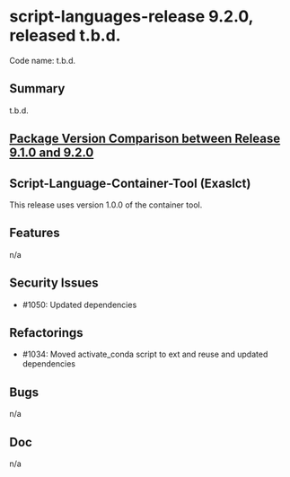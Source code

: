 # script-languages-release 9.2.0, released t.b.d.

Code name: t.b.d.

## Summary

t.b.d. 

## [Package Version Comparison between Release 9.1.0 and 9.2.0](package_diffs/9.2.0/README.md)

## Script-Language-Container-Tool (Exaslct)

This release uses version 1.0.0 of the container tool.

## Features

 n/a


## Security Issues

 - #1050: Updated dependencies

## Refactorings

 - #1034: Moved activate_conda script to ext and reuse and updated dependencies

## Bugs

 n/a

## Doc

 n/a
